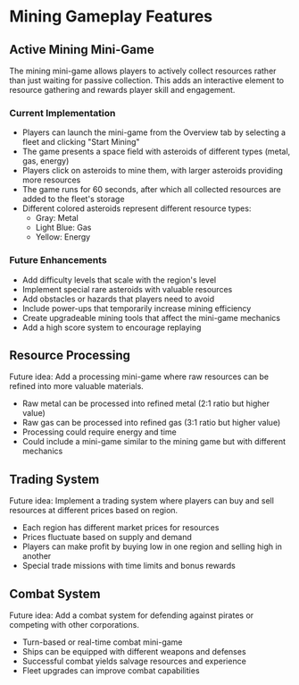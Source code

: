# Mining Gameplay Features

## Active Mining Mini-Game

The mining mini-game allows players to actively collect resources rather than just waiting for passive collection. This adds an interactive element to resource gathering and rewards player skill and engagement.

### Current Implementation

- Players can launch the mini-game from the Overview tab by selecting a fleet and clicking "Start Mining"
- The game presents a space field with asteroids of different types (metal, gas, energy)
- Players click on asteroids to mine them, with larger asteroids providing more resources
- The game runs for 60 seconds, after which all collected resources are added to the fleet's storage
- Different colored asteroids represent different resource types:
  - Gray: Metal
  - Light Blue: Gas
  - Yellow: Energy

### Future Enhancements

- Add difficulty levels that scale with the region's level
- Implement special rare asteroids with valuable resources
- Add obstacles or hazards that players need to avoid
- Include power-ups that temporarily increase mining efficiency
- Create upgradeable mining tools that affect the mini-game mechanics
- Add a high score system to encourage replaying

## Resource Processing

Future idea: Add a processing mini-game where raw resources can be refined into more valuable materials.

- Raw metal can be processed into refined metal (2:1 ratio but higher value)
- Raw gas can be processed into refined gas (3:1 ratio but higher value)
- Processing could require energy and time
- Could include a mini-game similar to the mining game but with different mechanics

## Trading System

Future idea: Implement a trading system where players can buy and sell resources at different prices based on region.

- Each region has different market prices for resources
- Prices fluctuate based on supply and demand
- Players can make profit by buying low in one region and selling high in another
- Special trade missions with time limits and bonus rewards

## Combat System

Future idea: Add a combat system for defending against pirates or competing with other corporations.

- Turn-based or real-time combat mini-game
- Ships can be equipped with different weapons and defenses
- Successful combat yields salvage resources and experience
- Fleet upgrades can improve combat capabilities 